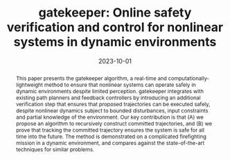 ---
layout: papers
title:  "gatekeeper: Online safety verification and control for nonlinear systems in dynamic environments"
date:   2023-10-01
image: /images/2023-gatekeeper-iros.png
venue: "IEEE IROS 2023"
authors: "<strong>Devansh Agrawal</strong>, Ruichang Chen, Dimitra Panagou"
link: https://doi.org/10.1109/IROS55552.2023.10341790 
arxiv: https://arxiv.org/abs/2211.14361
code: https://github.com/dev10110/gatekeeper 
abstract: "This paper presents the gatekeeper algorithm, a real-time and computationally-lightweight method to ensure that nonlinear systems can operate safely in dynamic environments despite limited perception. gatekeeper integrates with existing path planners and feedback controllers by introducing an additional verification step that ensures that proposed trajectories can be executed safely, despite nonlinear dynamics subject to bounded disturbances, input constraints and partial knowledge of the environment. Our key contribution is that (A) we propose an algorithm to recursively construct committed trajectories, and (B) we prove that tracking the committed trajectory ensures the system is safe for all time into the future. The method is demonstrated on a complicated firefighting mission in a dynamic environment, and compares against the state-of-the-art techniques for similar problems."
pdf: pdfs/2023-gatekeeper-iros.pdf
bib: |-
  @inproceedings{agrawal2023gatekeeper,
    title={gatekeeper: Online safety verification and control for nonlinear systems in dynamic environments},
    author={Agrawal, Devansh and Chen, Ruichang and Panagou, Dimitra},
    booktitle={2023 IEEE/RSJ International Conference on Intelligent Robots and Systems (IROS)},
    pages={259--266},
    year={2023},
    organization={IEEE}
  } 
---